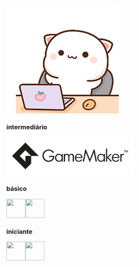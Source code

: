 <!-- gatinho --> 
<img src="/gif1.gif">
<!-- linguagens -->
<h3>intermediário</h3>
  <img src="/GameMaker_Logo_BlackTransparent.png" height="100">
<h3>básico</h3>
  <!-- java --> 
  <img align="left" src="https://cdn.jsdelivr.net/gh/devicons/devicon/icons/java/java-plain-wordmark.svg" width="50" height="50" />
  <!-- php --> 
  <img src="https://cdn.jsdelivr.net/gh/devicons/devicon/icons/php/php-plain.svg" width="50" height="50" />
<h3>iniciante</h3>
  <!-- javascript --> 
  <img align="left" src="https://cdn.jsdelivr.net/gh/devicons/devicon/icons/javascript/javascript-plain.svg" width="50" height="50" />
  <!-- dart --> 
  <img src="https://cdn.jsdelivr.net/gh/devicons/devicon/icons/dart/dart-plain-wordmark.svg" width="50" height="50" />
<!--
<img src="https://cdn.jsdelivr.net/gh/devicons/devicon/icons/canva/canva-original.svg" width="30" height="30" />
<img align="left" src="https://cdn.jsdelivr.net/gh/devicons/devicon/icons/vscode/vscode-plain.svg" width="30" height="30" /> 
<img align="left" src="https://cdn.jsdelivr.net/gh/devicons/devicon/icons/html5/html5-plain.svg" width="30" height="30" />
<img align="left" src="https://cdn.jsdelivr.net/gh/devicons/devicon/icons/css3/css3-plain.svg" width="30" height="30" />
<img align="left" src="https://cdn.jsdelivr.net/gh/devicons/devicon/icons/mysql/mysql-plain.svg" width="30" height="30" />
<img align="left" src="https://cdn.jsdelivr.net/gh/devicons/devicon/icons/ubuntu/ubuntu-plain.svg" width="30" height="30" />
<img align="left" src="https://cdn.jsdelivr.net/gh/devicons/devicon/icons/nodejs/nodejs-plain.svg" width="30" height="30" />
<img align="left" src="https://cdn.jsdelivr.net/gh/devicons/devicon/icons/laravel/laravel-plain.svg" width="30" height="30" />
<img align="left" src="https://cdn.jsdelivr.net/gh/devicons/devicon/icons/postgresql/postgresql-plain.svg" width="30" height="30" />
<img align="left" src="https://cdn.jsdelivr.net/gh/devicons/devicon/icons/flutter/flutter-plain.svg" width="30" height="30" />
<img align="left" src="https://cdn.jsdelivr.net/gh/devicons/devicon/icons/docker/docker-plain.svg" width="30" height="30" />
<img align="left" src="https://cdn.jsdelivr.net/gh/devicons/devicon/icons/github/github-original.svg" width="30" height="30" />
<img align="left" src="https://cdn.jsdelivr.net/gh/devicons/devicon/icons/git/git-plain.svg" width="30" height="30" />
-->

